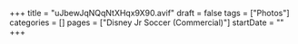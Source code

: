 +++
title = "uJbewJqNQqNtXHqx9X90.avif"
draft = false
tags = ["Photos"]
categories = []
pages = ["Disney Jr Soccer (Commercial)"]
startDate = ""
+++
